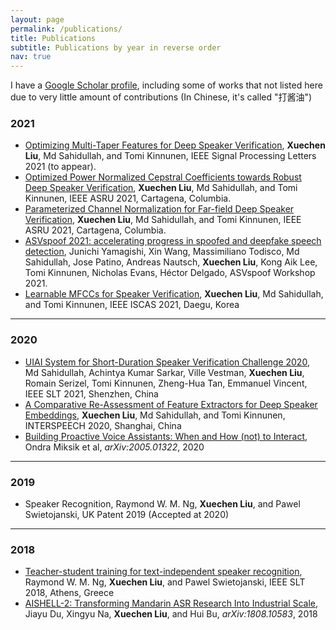 ```yaml
---
layout: page
permalink: /publications/
title: Publications
subtitle: Publications by year in reverse order
nav: true
---
```


I have a [Google Scholar profile](https://scholar.google.com/citations?user=Xou0DaUAAAAJ&hl=zh-CN), including some of works that not listed here due to very little amount of contributions (In Chinese, it's called "打酱油")

### 2021
* [Optimizing Multi-Taper Features for Deep Speaker Verification](https://arxiv.org/abs/2110.10983), **Xuechen Liu**, Md Sahidullah, and Tomi Kinnunen, IEEE Signal Processing Letters 2021 (to appear).
* [Optimized Power Normalized Cepstral Coefficients towards Robust Deep Speaker Verification](https://arxiv.org/abs/2109.12058), **Xuechen Liu**, Md Sahidullah, and Tomi Kinnunen, IEEE ASRU 2021, Cartagena, Columbia.
* [Parameterized Channel Normalization for Far-field Deep Speaker Verification](https://arxiv.org/abs/2109.12056), **Xuechen Liu**, Md Sahidullah, and Tomi Kinnunen, IEEE ASRU 2021, Cartagena, Columbia.
* [ASVspoof 2021: accelerating progress in spoofed and deepfake speech detection](https://arxiv.org/pdf/2109.00537), Junichi Yamagishi, Xin Wang, Massimiliano Todisco, Md Sahidullah, Jose Patino, Andreas Nautsch, **Xuechen Liu**, Kong Aik Lee, Tomi Kinnunen, Nicholas Evans, Héctor Delgado, ASVspoof Workshop 2021.
* [Learnable MFCCs for Speaker Verification](https://hal.inria.fr/hal-03139532), **Xuechen Liu**, Md Sahidullah, and Tomi Kinnunen, IEEE ISCAS 2021, Daegu, Korea

-------------------
### 2020

* [UIAI System for Short-Duration Speaker Verification Challenge 2020](https://arxiv.org/abs/2007.13118), Md Sahidullah, Achintya Kumar Sarkar, Ville Vestman, **Xuechen Liu**, Romain Serizel, Tomi Kinnunen, Zheng-Hua Tan, Emmanuel Vincent, IEEE SLT 2021, Shenzhen, China
* [A Comparative Re-Assessment of Feature Extractors for Deep Speaker Embeddings](https://arxiv.org/abs/2007.15283), **Xuechen Liu**, Md Sahidullah, and Tomi Kinnunen, INTERSPEECH 2020, Shanghai, China
* [Building Proactive Voice Assistants: When and How (not) to Interact](https://arxiv.org/abs/2005.01322), Ondra Miksik et al, *arXiv:2005.01322*, 2020

-------------------
### 2019

* Speaker Recognition, Raymond W. M. Ng, **Xuechen Liu**, and Pawel Swietojanski, UK Patent 2019 (Accepted at 2020)

-------------------
### 2018

* [Teacher-student training for text-independent speaker recognition](https://ieeexplore.ieee.org/document/8639564), Raymond W. M. Ng, **Xuechen Liu**, and Pawel Swietojanski, IEEE SLT 2018, Athens, Greece
* [AISHELL-2: Transforming Mandarin ASR Research Into Industrial Scale](https://arxiv.org/abs/1808.10583), Jiayu Du, Xingyu Na, **Xuechen Liu**, and Hui Bu, *arXiv:1808.10583*, 2018